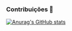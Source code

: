 ### Contribuições 👋


[![Anurag's GitHub stats](https://github-readme-stats.vercel.app/api?username=WesleyGodoi)](https://github.com/WesleyGodoi/github-readme-stats)
<!--
**WesleyGodoi/WesleyGodoi** is a ✨ _special_ ✨ repository because its `README.md` (this file) appears on your GitHub profile.
